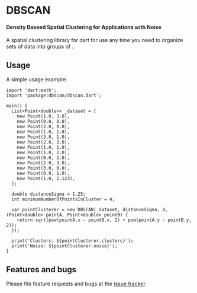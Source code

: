 # DBSCAN
#### Density Baseed Spatial Clustering for Applications with Noise

A spatial clustering library for dart for use any time you need to organize sets of data into groups of .

## Usage

A simple usage example:

    import 'dart:math';
    import 'package:dbscan/dbscan.dart';

    main() {
      List<Point<double>> _dataset = [
        new Point(1.0, 3.0),
        new Point(0.0, 0.0),
        new Point(2.0, 0.0),
        new Point(1.0, 1.0),
        new Point(3.0, 1.0),
        new Point(2.0, 3.0),
        new Point(1.0, 1.0),
        new Point(1.0, 2.0),
        new Point(0.0, 2.0),
        new Point(2.0, 3.0),
        new Point(3.0, 0.0),
        new Point(0.0, 1.0),
        new Point(1.0, 2.123),
      ];

      double distanceSigma = 1.25;
      int minimumNumberOfPointsInCluster = 4;

      var pointClusterer = new DBSCAN(_dataset, distanceSigma, 4, (Point<double> pointA, Point<double> pointB) {
        return sqrt(pow(pointA.x - pointB.x, 2) + pow(pointA.y - pointB.y, 2));
      });

      print('Clusters: ${pointClusterer.clusters}');
      print('Noise: ${pointClusterer.noise}');
    }

## Features and bugs

Please file feature requests and bugs at the [issue tracker][tracker].

[tracker]: http://example.com/issues/replaceme

